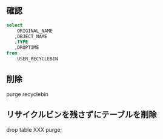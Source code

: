 ## 確認
```sql
select 
    ORIGINAL_NAME
   ,OBJECT_NAME
   ,TYPE
   ,DROPTIME
from
    USER_RECYCLEBIN
```

## 削除
purge recyclebin


## リサイクルビンを残さずにテーブルを削除
drop table XXX purge;

